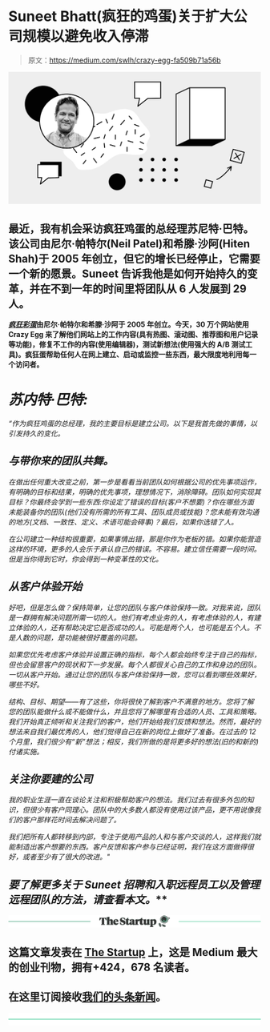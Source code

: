# Suneet Bhatt(疯狂的鸡蛋)关于扩大公司规模以避免收入停滞

> 原文：<https://medium.com/swlh/crazy-egg-fa509b71a56b>

![](img/787fbefa38211f1d40b9ca26c19d69c0.png)

## 最近，我有机会采访疯狂鸡蛋的总经理苏尼特·巴特。该公司由尼尔·帕特尔(Neil Patel)和希滕·沙阿(Hiten Shah)于 2005 年创立，但它的增长已经停止，它需要一个新的愿景。Suneet 告诉我他是如何开始持久的变革，并在不到一年的时间里将团队从 6 人发展到 29 人。

[***疯狂彩蛋***](https://www.crazyegg.com/)**由尼尔·帕特尔和希滕·沙阿于 2005 年创立。今天，30 万个网站使用 Crazy Egg 来了解他们网站上的工作内容(具有热图、滚动图、推荐图和用户记录等功能)，修复不工作的内容(使用编辑器)，测试新想法(使用强大的 A/B 测试工具)。疯狂蛋帮助任何人在网上建立、启动或监控一些东西，最大限度地利用每一个访问者。**

# *苏内特·巴特:*

*“作为疯狂鸡蛋的总经理，我的主要目标是建立公司。以下是我首先做的事情，以引发持久的变化。*

## ***与带你来的团队共舞。***

*在做出任何重大改变之前，第一步是看看当前团队如何根据公司的优先事项运作，有明确的目标和结果，明确的优先事项，理想情况下，消除障碍。团队如何实现其目标？你最终会学到一些东西:你设定了错误的目标(客户不想要)？你在哪些方面未能装备你的团队(他们没有所需的所有工具、团队成员或技能)？您未能有效沟通的地方(文档、一致性、定义、术语可能会碍事)？最后，如果你选错了人。*

*在公司建立一种结构很重要，如果事情出错，那是你作为老板的错。如果你能营造这样的环境，更多的人会乐于承认自己的错误。不容易。建立信任需要一段时间。但是当你得到它时，你会得到一种变革性的文化。*

## ***从客户体验开始***

*好吧，但是怎么做？保持简单，让您的团队与客户体验保持一致。对我来说，团队是一群拥有解决问题所需一切的人。他们有考虑业务的人，有考虑体验的人，有建立体验的人，还有帮助决定它是否成功的人。可能是两个人，也可能是五个人。不是人数的问题，是功能被很好覆盖的问题。*

*如果您优先考虑客户体验并设置正确的指标，每个人都会始终专注于自己的指标，但也会留意客户的现状和下一步发展。每个人都很关心自己的工作和身边的团队。一切从客户开始。通过让您的团队与客户体验保持一致，您可以看到哪些效果好，哪些不好。*

*结构、目标、期望——有了这些，你将很快了解到客户不满意的地方。您将了解您的团队能做什么或不能做什么，并且您将了解哪里有合适的人员、工具和策略。我们开始真正倾听和关注我们的客户，他们开始给我们反馈和想法。然而，最好的想法来自我们最优秀的人，他们觉得自己在新的岗位上做好了准备。在过去的 12 个月里，我们很少有“新”想法；相反，我们所做的是将更多好的想法(旧的和新的)付诸实施。*

## ***关注你要建的公司***

*我的职业生涯一直在谈论关注和积极帮助客户的想法。我们过去有很多外包的知识，但很少有客户同理心。团队中的大多数人都没有使用过该产品，更不用说像我们的客户那样花时间去解决问题了。*

*我们把所有人都转移到内部，专注于使用产品的人和与客户交谈的人，这样我们就能制造出客户想要的东西。客户反馈和客户参与已经证明，我们在这方面做得很好，或者至少有了很大的改进。"*

## **要了解更多关于 Suneet 招聘和入职远程员工以及管理远程团队的方法，请查看本文*[](https://realtimeboard.com/blog/suneet-bhatt-employee-onboarding-distributed-team/?utm_source=thestartup&utm_medium=referral&utm_campaign=blog_realtimeboard&utm_content=suneet)**。***

**[![](img/308a8d84fb9b2fab43d66c117fcc4bb4.png)](https://medium.com/swlh)**

## **这篇文章发表在 [The Startup](https://medium.com/swlh) 上，这是 Medium 最大的创业刊物，拥有+424，678 名读者。**

## **在这里订阅接收[我们的头条新闻](https://growthsupply.com/the-startup-newsletter/)。**

**[![](img/b0164736ea17a63403e660de5dedf91a.png)](https://medium.com/swlh)**